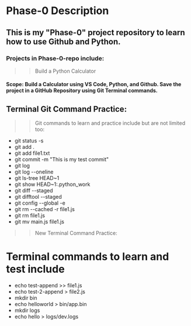 # Phase-0 Description
## This is my "Phase-0" project repository to learn how to use Github and Python. ##
### Projects in Phase-0-repo include: ###

>> Build a Python Calculator
#### Scope: Build a Calculator using VS Code, Python, and Github. Save the project in a GitHub Repository using Git Terminal commands. ####

## Terminal Git Command Practice:
>> Git commands to learn and practice include but are not limited too:
  * git status -s
  * git add . 
  * git add file1.txt
  * git commit -m "This is  my test commit"
  * git log
  * git log --oneline
  * git ls-tree HEAD~1
  * git show HEAD~1:.python_work
  * git diff --staged
  * git difftool --staged
  * git config --global -e
  * git rm --cached -r file1.js
  * git rm file1.js
  * git mv main.js file1.js


>> New Terminal Command Practice:
# Terminal commands to learn and test include
  * echo test-append >> file1.js
  * echo test-2-append > file2.js
  * mkdir bin
  * echo helloworld > bin/app.bin
  * mkdir logs
  * echo hello > logs/dev.logs


